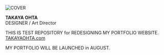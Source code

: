 ![COVER](http://takayaohta.com/img/ogp.png)

**TAKAYA OHTA**  
DESIGNER / Art Director  


THIS IS TEST REPOSITORY for REDESIGNING MY PORTFOLIO WEBSITE.  
<a href=“http://takayaohta.com” target=“_blank”>TAKAYAOHTA.com</a>

MY PORTFOLIO WILL BE LAUNCHED in AUGUST.
